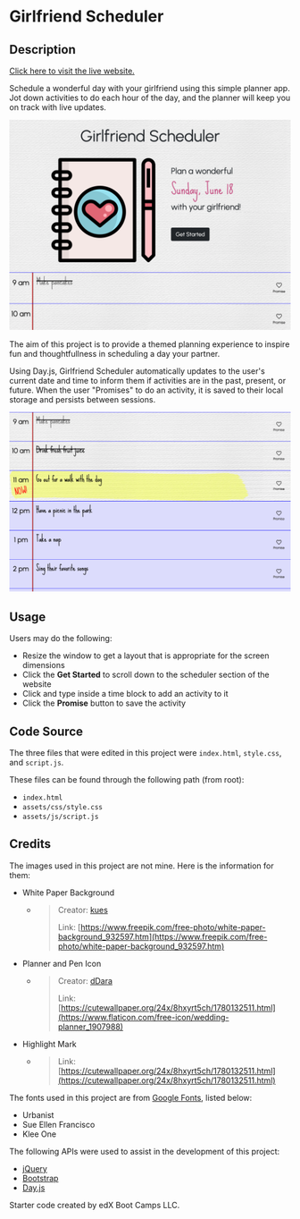 # Girlfriend Scheduler


## Description

[Click here to visit the live website.](https://jacob-medina.github.io/girlfriend-scheduler/)

Schedule a wonderful day with your girlfriend using this simple planner app. Jot down activities to do each hour of the day, and the planner will keep you on track with live updates.

![Website Preview](./assets/images/website-preview-1.png)

The aim of this project is to provide a themed planning experience to inspire fun and thoughtfullness in scheduling a day your partner.

Using Day.js, Girlfriend Scheduler automatically updates to the user's current date and time to inform them if activities are in the past, present, or future. When the user "Promises" to do an activity, it is saved to their local storage and persists between sessions.

![Website Preview 2](./assets/images/website-preview-2.png)


## Usage

Users may do the following:

- Resize the window to get a layout that is appropriate for the screen dimensions
- Click the **Get Started** to scroll down to the scheduler section of the website
- Click and type inside a time block to add an activity to it
- Click the **Promise** button to save the activity


## Code Source

The three files that were edited in this project were `index.html`, `style.css`, and `script.js`.

These files can be found through the following path (from root):

- `index.html`
- `assets/css/style.css`
- `assets/js/script.js`


## Credits

The images used in this project are not mine. Here is the information for them:
- White Paper Background
  - > Creator: [kues](https://www.freepik.com/author/kues)
    >
    > Link: [https://www.freepik.com/free-photo/white-paper-background_932597.htm](https://www.freepik.com/free-photo/white-paper-background_932597.htm)
- Planner and Pen Icon
  - > Creator: [dDara](https://www.flaticon.com/authors/ddara)
    >
    > Link: [https://cutewallpaper.org/24x/8hxyrt5ch/1780132511.html](https://www.flaticon.com/free-icon/wedding-planner_1907988)

- Highlight Mark
  - > Link: [https://cutewallpaper.org/24x/8hxyrt5ch/1780132511.html](https://cutewallpaper.org/24x/8hxyrt5ch/1780132511.html)

The fonts used in this project are from [Google Fonts](https://fonts.google.com/), listed below:
- Urbanist
- Sue Ellen Francisco
- Klee One

The following APIs were used to assist in the development of this project:
- [jQuery](https://jquery.com/)
- [Bootstrap](https://getbootstrap.com/)
- [Day.js](https://day.js.org/)

Starter code created by edX Boot Camps LLC.